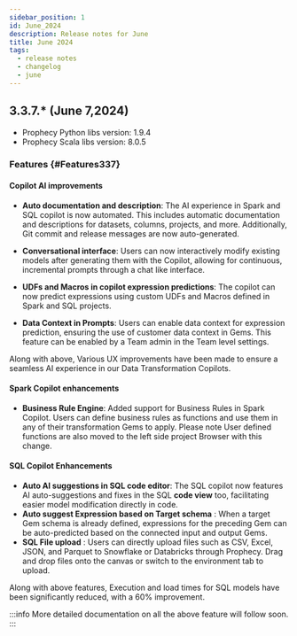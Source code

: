 ```yaml
---
sidebar_position: 1
id: June_2024
description: Release notes for June
title: June 2024
tags:
  - release notes
  - changelog
  - june
---
```


## 3.3.7.\* (June 7,2024)

- Prophecy Python libs version: 1.9.4
- Prophecy Scala libs version: 8.0.5

### Features {#Features337}

#### Copilot AI improvements

- **Auto documentation and description**: The AI experience in Spark and SQL copilot is now automated. This includes automatic documentation and descriptions for datasets, columns, projects, and more. Additionally, Git commit and release messages are now auto-generated.

- **Conversational interface**: Users can now interactively modify existing models after generating them with the Copilot, allowing for continuous, incremental prompts through a chat like interface.

- **UDFs and Macros in copilot expression predictions**: The copilot can now predict expressions using custom UDFs and Macros defined in Spark and SQL projects.

- **Data Context in Prompts**: Users can enable data context for expression prediction, ensuring the use of customer data context in Gems. This feature can be enabled by a Team admin in the Team level settings.

Along with above, Various UX improvements have been made to ensure a seamless AI experience in our Data Transformation Copilots.

#### Spark Copilot enhancements

- **Business Rule Engine**: Added support for Business Rules in Spark Copilot. Users can define business rules as functions and use them in any of their transformation Gems to apply.
  Please note User defined functions are also moved to the left side project Browser with this change.

#### SQL Copilot Enhancements

- **Auto AI suggestions in SQL code editor**: The SQL copilot now features AI auto-suggestions and fixes in the SQL **code view** too, facilitating easier model modification directly in code.
- **Auto suggest Expression based on Target schema** : When a target Gem schema is already defined, expressions for the preceding Gem can be auto-predicted based on the connected input and output Gems.
- **SQL File upload** : Users can directly upload files such as CSV, Excel, JSON, and Parquet to Snowflake or Databricks through Prophecy. Drag and drop files onto the canvas or switch to the environment tab to upload.

Along with above features, Execution and load times for SQL models have been significantly reduced, with a 60% improvement.

:::info
More detailed documentation on all the above feature will follow soon.
:::
